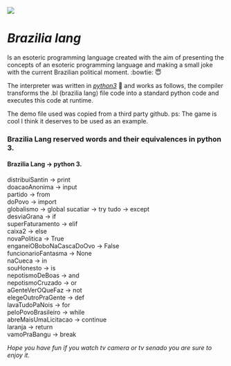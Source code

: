![](https://s2.glbimg.com/yMJeu1Bd9cWifk4jqYuAVpjHzCE=/620x430/e.glbimg.com/og/ed/f/original/2016/03/13/protesto-na-esplanada-dos-miniterios.jpg)

# ***Brazilia lang***
 Is an esoteric programming language created with the aim of presenting the concepts of an esoteric programming language and making a small joke with the current Brazilian political moment. :bowtie: :innocent:

The interpreter was written in [*python3*](https://www.python.org/download/releases/3.0/) :revolving_hearts: and works as follows, the compiler transforms the .bl (brazilia lang) file code into a standard python code and executes this code at runtime.

The demo file used was copied from a third party github.
ps: The game is cool I think it deserves to be used as an example.


### **Brazilia Lang reserved words and their equivalences in python 3**.

#### **Brazilia Lang &rarr; python 3**.

distribuiSantin &rarr; print  
doacaoAnonima &rarr; input  
partido &rarr; from  
doPovo &rarr; import  
globalismo &rarr; global
sucatiar &rarr; try
tudo &rarr; except  
desviaGrana &rarr; if  
superFaturamento &rarr; elif  
caixa2 &rarr; else  
novaPolitica &rarr; True  
enganeiOBoboNaCascaDoOvo &rarr; False  
funcionarioFantasma &rarr; None  
naCueca &rarr; in  
souHonesto &rarr; is  
nepotismoDeBoas &rarr; and  
nepotismoCruzado &rarr; or  
aGenteVerOQueFaz &rarr; not  
elegeOutroPraGente &rarr; def  
lavaTudoPaNois &rarr; for  
peloPovoBrasileiro &rarr; while  
abreMaisUmaLicitacao &rarr; continue  
laranja &rarr; return  
vamoPraBangu &rarr; break  
  

*Hope you have fun if you watch tv camera or tv senado you are sure to enjoy it.*
